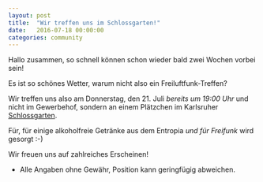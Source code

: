 ```yaml
---
layout: post
title:  "Wir treffen uns im Schlossgarten!"
date:   2016-07-18 00:00:00
categories: community
---
```


Hallo zusammen,
so schnell können schon wieder bald zwei Wochen vorbei sein!

Es ist so schönes Wetter, warum nicht also ein Freiluftfunk-Treffen?

Wir treffen uns also am Donnerstag, den 21. Juli *bereits um 19:00 Uhr*
und nicht im Gewerbehof, sondern an einem Plätzchen im Karlsruher
[Schlossgarten](https://www.google.de/maps/place//@49.0145968,8.4027754,19z).

<!--*-->

Für, für einige alkoholfreie Getränke
aus dem Entropia *und für Freifunk* wird gesorgt :-)

Wir freuen uns auf zahlreiches Erscheinen!
* Alle Angaben ohne Gewähr, Position kann geringfügig abweichen.